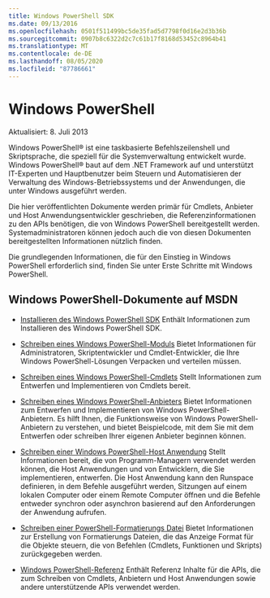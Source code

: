 ```yaml
---
title: Windows PowerShell SDK
ms.date: 09/13/2016
ms.openlocfilehash: 0501f511499bc5de35fad5d7798f0d16e2d3b36b
ms.sourcegitcommit: 0907b8c6322d2c7c61b17f8168d53452c8964b41
ms.translationtype: MT
ms.contentlocale: de-DE
ms.lasthandoff: 08/05/2020
ms.locfileid: "87786661"
---
```

# <a name="windows-powershell"></a>Windows PowerShell

Aktualisiert: 8. Juli 2013

Windows PowerShell® ist eine taskbasierte Befehlszeilenshell und Skriptsprache, die speziell für die Systemverwaltung entwickelt wurde. Windows PowerShell® baut auf dem .NET Framework auf und unterstützt IT-Experten und Hauptbenutzer beim Steuern und Automatisieren der Verwaltung des Windows-Betriebssystems und der Anwendungen, die unter Windows ausgeführt werden.

Die hier veröffentlichten Dokumente werden primär für Cmdlets, Anbieter und Host Anwendungsentwickler geschrieben, die Referenzinformationen zu den APIs benötigen, die von Windows PowerShell bereitgestellt werden.
Systemadministratoren können jedoch auch die von diesen Dokumenten bereitgestellten Informationen nützlich finden.

Die grundlegenden Informationen, die für den Einstieg in Windows PowerShell erforderlich sind, finden Sie unter Erste Schritte mit Windows PowerShell.

## <a name="windows-powershell-documents-on-msdn"></a>Windows PowerShell-Dokumente auf MSDN

- [Installieren des Windows PowerShell SDK](./installing-the-windows-powershell-sdk.md) Enthält Informationen zum Installieren des Windows PowerShell SDK.

- [Schreiben eines Windows PowerShell-Moduls](./module/writing-a-windows-powershell-module.md) Bietet Informationen für Administratoren, Skriptentwickler und Cmdlet-Entwickler, die Ihre Windows PowerShell-Lösungen Verpacken und verteilen müssen.

- [Schreiben eines Windows PowerShell-Cmdlets](./cmdlet/writing-a-windows-powershell-cmdlet.md) Stellt Informationen zum Entwerfen und Implementieren von Cmdlets bereit.

- [Schreiben eines Windows PowerShell-Anbieters](./provider/writing-a-windows-powershell-provider.md) Bietet Informationen zum Entwerfen und Implementieren von Windows PowerShell-Anbietern. Es hilft Ihnen, die Funktionsweise von Windows PowerShell-Anbietern zu verstehen, und bietet Beispielcode, mit dem Sie mit dem Entwerfen oder schreiben Ihrer eigenen Anbieter beginnen können.

- [Schreiben einer Windows PowerShell-Host Anwendung](./hosting/writing-a-windows-powershell-host-application.md) Stellt Informationen bereit, die von Programm-Managern verwendet werden können, die Host Anwendungen und von Entwicklern, die Sie implementieren, entwerfen. Die Host Anwendung kann den Runspace definieren, in dem Befehle ausgeführt werden, Sitzungen auf einem lokalen Computer oder einem Remote Computer öffnen und die Befehle entweder synchron oder asynchron basierend auf den Anforderungen der Anwendung aufrufen.

- [Schreiben einer PowerShell-Formatierungs Datei](./format/writing-a-powershell-formatting-file.md) Bietet Informationen zur Erstellung von Formatierungs Dateien, die das Anzeige Format für die Objekte steuern, die von Befehlen (Cmdlets, Funktionen und Skripts) zurückgegeben werden.

- [Windows PowerShell-Referenz](./windows-powershell-reference.md) Enthält Referenz Inhalte für die APIs, die zum Schreiben von Cmdlets, Anbietern und Host Anwendungen sowie andere unterstützende APIs verwendet werden.
